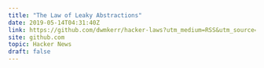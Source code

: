 ```yaml
---
title: "The Law of Leaky Abstractions"
date: 2019-05-14T04:31:40Z
link: https://github.com/dwmkerr/hacker-laws?utm_medium=RSS&utm_source=hune#the-law-of-leaky-abstractions
site: github.com
topic: Hacker News
draft: false
---
```

